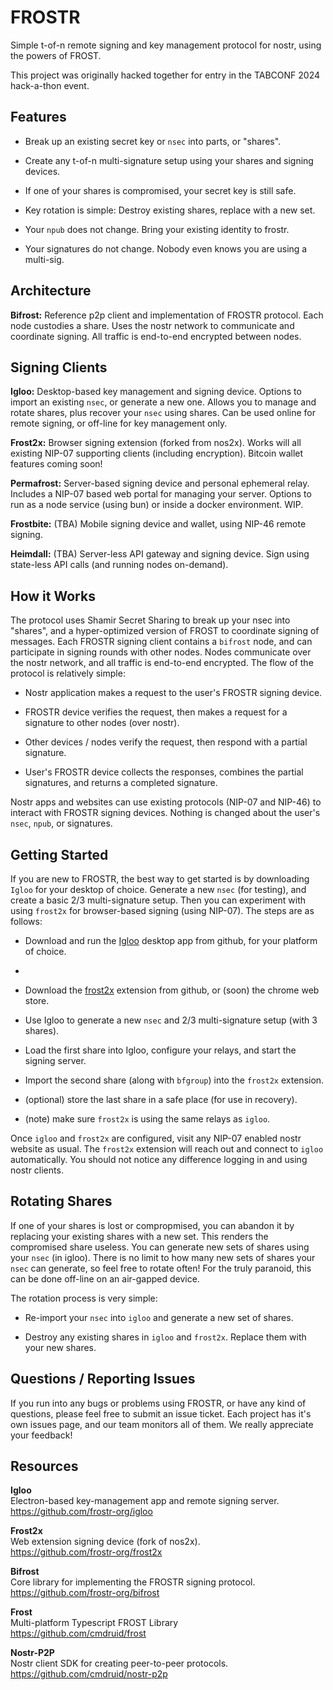 # FROSTR

Simple t-of-n remote signing and key management protocol for nostr, using the powers of FROST.

This project was originally hacked together for entry in the TABCONF 2024 hack-a-thon event.

## Features

* Break up an existing secret key or `nsec` into parts, or "shares".

* Create any t-of-n multi-signature setup using your shares and signing devices.

* If one of your shares is compromised, your secret key is still safe.

* Key rotation is simple: Destroy existing shares, replace with a new set.

* Your `npub` does not change. Bring your existing identity to frostr.

* Your signatures do not change. Nobody even knows you are using a multi-sig.

## Architecture

**Bifrost:** Reference p2p client and implementation of FROSTR protocol. Each node custodies a share. Uses the nostr network to communicate and coordinate signing. All traffic is end-to-end encrypted between nodes.

## Signing Clients

**Igloo:** Desktop-based key management and signing device. Options to import an existing `nsec`, or generate a new one. Allows you to manage and rotate shares, plus recover your `nsec` using shares. Can be used online for remote signing, or off-line for key management only.  

**Frost2x:** Browser signing extension (forked from nos2x). Works will all existing NIP-07 supporting clients (including encryption). Bitcoin wallet features coming soon!  

**Permafrost:** Server-based signing device and personal ephemeral relay. Includes a NIP-07 based web portal for managing your server. Options to run as a node service (using bun) or inside a docker environment. WIP.  

**Frostbite:** (TBA) Mobile signing device and wallet, using NIP-46 remote signing.  

**Heimdall:** (TBA) Server-less API gateway and signing device. Sign using state-less API calls (and running nodes on-demand).  

## How it Works

The protocol uses Shamir Secret Sharing to break up your nsec into "shares", and a hyper-optimized version of FROST to coordinate signing of messages. Each FROSTR signing client contains a `bifrost` node, and can participate in signing rounds with other nodes. Nodes communicate over the nostr network, and all traffic is end-to-end encrypted. The flow of the protocol is relatively simple:

* Nostr application makes a request to the user's FROSTR signing device.

* FROSTR device verifies the request, then makes a request for a signature to other nodes (over nostr).

* Other devices / nodes verify the request, then respond with a partial signature.

* User's FROSTR device collects the responses, combines the partial signatures, and returns a completed signature.

Nostr apps and websites can use existing protocols (NIP-07 and NIP-46) to interact with FROSTR signing devices. Nothing is changed about the user's `nsec`, `npub`, or signatures.

## Getting Started

If you are new to FROSTR, the best way to get started is by downloading `Igloo` for your desktop of choice. Generate a new `nsec` (for testing), and create a basic 2/3 multi-signature setup. Then you can experiment with using `frost2x` for browser-based signing (using NIP-07). The steps are as follows:

* Download and run the [Igloo]() desktop app from github, for your platform of choice.
* 
* Download the [frost2x]() extension from github, or (soon) the chrome web store. 
  
* Use Igloo to generate a new `nsec` and 2/3 multi-signature setup (with 3 shares).

* Load the first share into Igloo, configure your relays, and start the signing server.

* Import the second share (along with `bfgroup`) into the `frost2x` extension.

* (optional) store the last share in a safe place (for use in recovery).

* (note) make sure `frost2x` is using the same relays as `igloo`.

Once `igloo` and `frost2x` are configured, visit any NIP-07 enabled nostr website as usual. The `frost2x` extension will reach out and connect to `igloo` automatically. You should not notice any difference logging in and using nostr clients.

## Rotating Shares

If one of your shares is lost or compropmised, you can abandon it by replacing your existing shares with a new set. This renders the compromised share useless. You can generate new sets of shares using your `nsec` (in igloo). There is no limit to how many new sets of shares your `nsec` can generate, so feel free to rotate often! For the truly paranoid, this can be done off-line on an air-gapped device.

The rotation process is very simple:

* Re-import your `nsec` into `igloo` and generate a new set of shares.

* Destroy any existing shares in `igloo` and `frost2x`. Replace them with your new shares.

## Questions / Reporting Issues

If you run into any bugs or problems using FROSTR, or have any kind of questions, please feel free to submit an issue ticket. Each project has it's own issues page, and our team monitors all of them. We really appreciate your feedback!

## Resources

**Igloo**  
Electron-based key-management app and remote signing server.  
https://github.com/frostr-org/igloo

**Frost2x**  
Web extension signing device (fork of nos2x).  
https://github.com/frostr-org/frost2x

**Bifrost**  
Core library for implementing the FROSTR signing protocol.  
https://github.com/frostr-org/bifrost

**Frost**  
Multi-platform Typescript FROST Library   
https://github.com/cmdruid/frost

**Nostr-P2P**  
Nostr client SDK for creating peer-to-peer protocols.  
https://github.com/cmdruid/nostr-p2p
